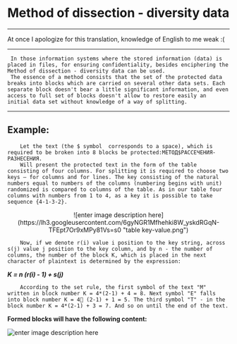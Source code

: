 # **Method of dissection - diversity data**
___
At once I apologize for this translation, knowledge of English to me weak :(

---
	 In those information systems where the stored information (data) is placed in files, for ensuring confidentiality, besides enciphering the Method of dissection - diversity data can be used.
	 The essence of a method consists that the set of the protected data breaks into blocks which are carried on several other data sets. Each separate block doesn't bear a little significant information, and even access to full set of blocks doesn't allow to restore easily an initial data set without knowledge of a way of splitting.

---
**Example:**
---
		Let the text (the $ symbol  corresponds to a space), which is required to be broken into 8 blocks be protected:МЕТОД$РАССЕЧЕНИЯ-РАЗНЕСЕНИЯ.
		Will present the protected text in the form of the table consisting of four columns. For splitting it is required to choose two keys – for columns and for lines. The key consisting of the natural numbers equal to numbers of the columns (numbering begins with unit) randomized is compared to columns of the table. As in our table four columns with numbers from 1 to 4, as a key it is possible to take sequence {4-1-3-2}.

<center>![enter image description here](https://lh3.googleusercontent.com/6gyNGR1Mfhehki8W_yskdRGqN-TFEpt7Or9xMPy81Vs=s0 "table key-value.png")</center>

		Now, if we denote r(i) value i position to the key string, across s(j) value j position to the key column, and by n - the number of columns, the number of the block K, which is placed in the next character of plaintext is determined by the expression:

***K = n (r(i) - 1) + s(j)***

		According to the set rule, the first symbol of the text "М" written in block number K = 4*(2-1) + 4 = 8. Next symbol "Е" falls into block number K = 4 (2-1) + 1 = 5. The third symbol "Т" - in the block number K = 4*(2-1) + 3 = 7. And so on until the end of the text.
**Formed blocks will have the following content:**

![enter image description here](https://lh3.googleusercontent.com/ss6KjuZLXbh2REH_LIt28CQT7ysRMroqgJlVY4wNd-o=s0 "Blocks.png")

